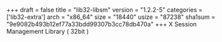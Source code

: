 +++
draft = false
title = "lib32-libsm"
version = "1.2.2-5"
categories = ['lib32-extra']
arch = "x86_64"
size = "18440"
usize = "87238"
sha1sum = "9e9082b493b12ef77a33bdd99307b3cc78db470a"
+++
X Session Management Library ( 32bit )